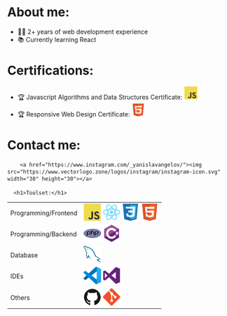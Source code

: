 <div class="container">
      <h1>About me:</h1>
      <ul>
        <li><span>👨‍💻</span> 2+ years of web development experience</li>
        <li><span>📚</span> Currently learning React</li>
      </ul>
      <h1>Certifications:</h1>
      <ul>
        <li><span>🏆</span> Javascript Algorithms and Data Structures Certificate: <a href="https://www.freecodecamp.org/certification/fcc4664bf82-7381-4a26-b24c-0d4439583ac6/javascript-algorithms-and-data-structures"><img src="https://github.com/devicons/devicon/blob/v2.13.0/icons/javascript/javascript-original.svg" width="30" height="30"></a></li>
        <li><span>🏆</span> Responsive Web Design Certificate: <a href="https://www.freecodecamp.org/certification/Yanislav/responsive-web-design"><img src="https://github.com/devicons/devicon/blob/v2.13.0/icons/html5/html5-original.svg" width="30" height="30"></a></li>
      </ul>
      <h1>Contact me:</h1>
      
        <a href="https://www.instagram.com/_yanislavangelov/"><img src="https://www.vectorlogo.zone/logos/instagram/instagram-icon.svg" width="30" height="30"></a>
      
      <h1>Toolset:</h1>
  
  <table>
  <tr>
    <td>Programming/Frontend</td>
    <td>
        <a href=""><img src="https://github.com/devicons/devicon/blob/v2.13.0/icons/javascript/javascript-original.svg" width="40" height="40"/></a>
        <a href=""><img src="https://github.com/devicons/devicon/blob/v2.13.0/icons/react/react-original.svg" width="40" height="40"/></a>
        <a href=""><img src="https://github.com/devicons/devicon/blob/v2.13.0/icons/css3/css3-original.svg" width="40" height="40"/></a>
        <a href=""><img src="https://github.com/devicons/devicon/blob/v2.13.0/icons/html5/html5-original.svg" width="40" height="40"/></a>
    </td>
  </tr>
  <tr>
    <td>Programming/Backend</td>
    <td>
      <a href=""><img src="https://github.com/devicons/devicon/blob/v2.13.0/icons/php/php-original.svg" width="40" height="40"/></a>
      <a href=""><img src="https://github.com/devicons/devicon/blob/v2.13.0/icons/csharp/csharp-original.svg" width="40" height="40"/></a>
    </td>
  </tr>
  <tr>
    <td>Database</td>
    <td>
      <a href=""><img src="https://github.com/devicons/devicon/blob/v2.13.0/icons/mysql/mysql-original.svg" width="40" height="40"/></a>
    </td>
  </tr>
  <tr>
    <td>IDEs</td>
    <td>
      <a href=""><img src="https://github.com/devicons/devicon/blob/v2.13.0/icons/vscode/vscode-original.svg" width="40" height="40"/></a>
      <a href=""><img src="https://github.com/devicons/devicon/blob/v2.13.0/icons/visualstudio/visualstudio-plain.svg" width="40" height="40"/></a>
    </td>
  </tr>
  <tr>
    <td>Others</td>
    <td>
      <a href=""><img src="https://github.com/devicons/devicon/blob/v2.13.0/icons/github/github-original.svg" width="40" height="40"/></a>
      <a href=""><img src="https://github.com/devicons/devicon/blob/v2.13.0/icons/git/git-original.svg" width="40" height="40"/></a>
    </td>
  </tr>
</table>
